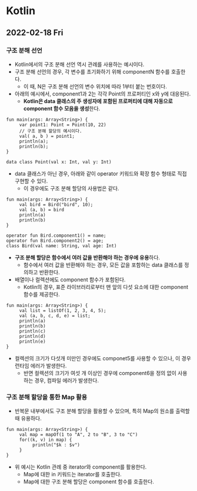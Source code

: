 # Kotlin
## 2022-02-18 Fri

### 구조 분해 선언
* Kotlin에서의 구조 분해 선언 역시 관례를 사용하는 예시이다.
* 구조 분해 선언의 경우, 각 변수를 초기화하기 위해 componentN 함수를 호출한다.
  * 이 때, N은 구조 분해 선언의 변수 위치에 따라 1부터 붙는 번호이다.
* 아래의 예시에서, component1과 2는 각각 Point의 프로퍼티인 x와 y에 대응된다.
  * **Kotlin은 data 클래스의 주 생성자에 포함된 프로퍼티에 대해 자동으로 component 함수 모음을 생성**한다.
```
fun main(args: Array<String>) {
     var point1: Point = Point(10, 22)
     // 구조 분해 할당의 예시이다.
     val( a, b ) = point1;
     println(a);
     println(b);
}

data class Point(val x: Int, val y: Int)
```
* data 클래스가 아닌 경우, 아래와 같이 operator 키워드와 확장 함수 형태로 직접 구현할 수 있다.
  * 이 경우에도 구조 분해 할당의 사용법은 같다.
```
fun main(args: Array<String>) {
     val bird = Bird("bird", 10);
     val (a, b) = bird
     println(a)
     println(b)
}

operator fun Bird.component1() = name;
operator fun Bird.component2() = age;
class Bird(val name: String, val age: Int)
```
* **구조 분해 할당은 함수에서 여러 값을 반환해야 하는 경우에 유용**하다.
  * 함수에서 여러 값을 반환해야 하는 경우, 모든 값을 포함하는 data 클래스를 정의하고 반환한다.
* 배열이나 컬렉션에도 component 함수가 포함된다.
  * Kotlin의 경우, 표준 라이브러리로부터 맨 앞의 다섯 요소에 대한 component 함수를 제공한다.
```
fun main(args: Array<String>) {
     val list = listOf(1, 2, 3, 4, 5);
     val (a, b, c, d, e) = list;
     println(a)
     println(b)
     println(c)
     println(d)
     println(e)
}
```
* 컬렉션의 크기가 다섯개 미만인 경우에도 componet5를 사용할 수 있으나, 이 경우 런타임 에러가 발생한다.
  * 반면 컬렉션의 크기가 여섯 개 이상인 경우에 component6을 정의 없이 사용하는 경우, 컴파일 에러가 발생한다.

### 구조 분해 할당을 통한 Map 활용
* 반복문 내부에서도 구조 분해 할당을 활용할 수 있으며, 특히 Map의 원소를 출력할 때 유용하다.
```
fun main(args: Array<String>) {
     val map = mapOf(1 to "A", 2 to "B", 3 to "C")
     for((k, v) in map) {
          println("$k : $v")
     }
}
```
* 위 예시는 Kotlin 관례 중 iterator와 component를 활용한다.
  * Map에 대한 in 키워드는 iterator를 호출한다.
  * Map에 대한 구조 분해 할당은 component 함수를 호출한다.